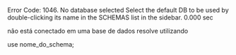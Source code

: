 Error Code: 1046. No database selected Select the default DB to be used by double-clicking its name in the SCHEMAS list in the sidebar.	0.000 sec

nâo está conectado em uma base de dados resolve utilizando 

use nome_do_schema;

